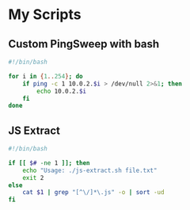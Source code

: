 # My Scripts

## Custom PingSweep with bash
```bash
#!/bin/bash 

for i in {1..254}; do
    if ping -c 1 10.0.2.$i > /dev/null 2>&1; then
        echo 10.0.2.$i
    fi
done 
```

## JS Extract
```bash
#!/bin/bash

if [[ $# -ne 1 ]]; then
    echo "Usage: ./js-extract.sh file.txt"
    exit 2
else
    cat $1 | grep "[^\/]*\.js" -o | sort -ud
fi 
```
